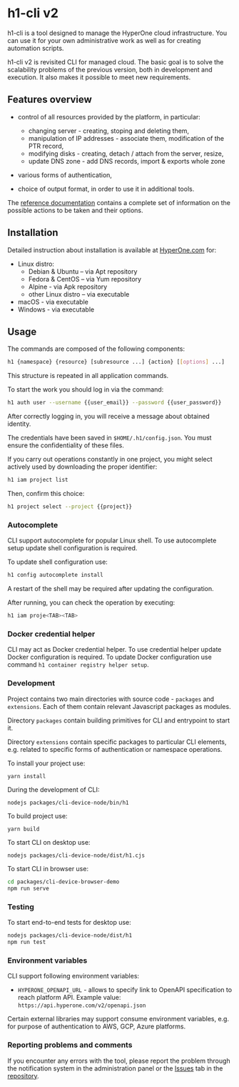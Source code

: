 # h1-cli v2


h1-cli is a tool designed to manage the HyperOne cloud infrastructure. You can use it for your own administrative work as well as for creating automation scripts.

h1-cli v2 is revisited CLI for managed cloud. The basic goal is to solve the scalability problems of the previous version, both in development and execution. It also makes it possible to meet new requirements.

## Features overview

* control of all resources provided by the platform, in particular:

  * changing server - creating, stoping and deleting them,
  * manipulation of IP addresses - associate them, modification of the PTR record,
  * modifying disks - creating, detach / attach from the server, resize,
  * update DNS zone - add DNS records, import & exports whole zone

* various forms of authentication,
* choice of output format, in order to use it in additional tools.

The [reference documentation] contains a complete set of information on the possible actions to be taken and their options.

## Installation

Detailed instruction about installation is available at [HyperOne.com](https://www.hyperone.com/tools/cli/guides/installation.html) for:

* Linux distro:
  * Debian & Ubuntu – via Apt repository
  * Fedora & CentOS – via Yum repository
  * Alpine - via Apk repository
  * other Linux distro – via executable
* macOS - via executable
* Windows - via executable

## Usage

The commands are composed of the following components:

```bash
h1 {namespace} {resource} [subresource ...] {action} [[options] ...]
```

This structure is repeated in all application commands.

To start the work you should log in via the command:

```bash
h1 auth user --username {{user_email}} --password {{user_password}}
```

After correctly logging in, you will receive a message about obtained identity.

The credentials have been saved in ``$HOME/.h1/config.json``. You must ensure the confidentiality of these files.

If you carry out operations constantly in one project, you might select actively used by downloading the proper identifier:

```bash
h1 iam project list
```

Then, confirm this choice:

```bash
h1 project select --project {{project}}
```

### Autocomplete

CLI support autocomplete for popular Linux shell. To use autocomplete setup update shell configuration is required.

To update shell configuration use:

```bash
h1 config autocomplete install
```

A restart of the shell may be required after updating the configuration.

After running, you can check the operation by executing:

```bash
h1 iam proje<TAB><TAB>
```

### Docker credential helper

CLI may act as Docker credential helper. To use credential helper update Docker configuration is required.
To update Docker configuration use command `h1 container registry helper setup`.

### Development

Project contains two main directories with source code - `packages` and `extensions`. Each of them contain relevant Javascript packages as modules.

Directory `packages` contain building primitives for CLI and entrypoint to start it.

Directory `extensions` contain specific packages to particular CLI elements, e.g. related to specific forms of authentication or namespace operations.

To install your project use:

```
yarn install
```

During the development of CLI:

```
nodejs packages/cli-device-node/bin/h1
```

To build project use:

```
yarn build
```

To start CLI on desktop use:

```bash
nodejs packages/cli-device-node/dist/h1.cjs
```

To start CLI in browser use:

```bash
cd packages/cli-device-browser-demo
npm run serve
```

### Testing

To start end-to-end tests for desktop use:

```bash
nodejs packages/cli-device-node/dist/h1
npm run test
```

### Environment variables

CLI support following environment variables:

* `HYPERONE_OPENAPI_URL` - allows to specify link to OpenAPI specification to reach platform API. Example value: `https://api.hyperone.com/v2/openapi.json`

Certain external libraries may support consume environment variables, e.g. for purpose of authentication to AWS, GCP, Azure platforms.

### Reporting problems and comments

If you encounter any errors with the tool, please report the problem through the notification system in the administration panel or the [Issues] tab in the [repository].

[Releases]: https://github.com/hyperonecom/h1-cli/releases/latest
[repository]: https://github.com/hyperonecom/h1-cli
[Issues]: https://github.com/hyperonecom/h1-cli/issues
[reference documentation]: docs/index.md

